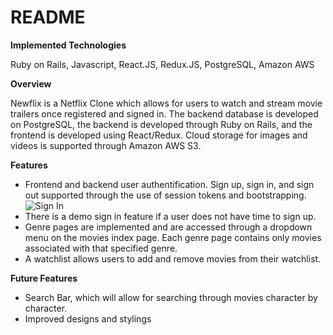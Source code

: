 # README

**Implemented Technologies**

Ruby on Rails, Javascript, React.JS, Redux.JS, PostgreSQL, Amazon AWS

**Overview**

Newflix is a Netflix Clone which allows for users to watch and stream movie trailers once registered and signed in.  The backend database is developed on PostgreSQL, the backend is developed through Ruby on Rails, and the frontend is developed using React/Redux. Cloud storage for images and videos is supported through Amazon AWS S3. 

**Features**

+ Frontend and backend user authentification. Sign up, sign in, and sign out supported through the use of session tokens and bootstrapping. 
![Sign In](https://res.cloudinary.com/justinlf55/image/upload/v1582525934/Newflix/Screen_Shot_2020-02-23_at_10.30.31_PM_n8iptg.png)
+ There is a demo sign in feature if a user does not have time to sign up. 
+ Genre pages are implemented and are accessed through a dropdown menu on the movies index page.  Each genre page contains only movies associated with that specified genre.  
+ A watchlist allows users to add and remove movies from their watchlist. 

**Future Features**

+ Search Bar, which will allow for searching through movies character by character. 
+ Improved designs and stylings

